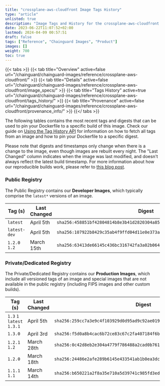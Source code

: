 ```yaml
---
title: "crossplane-aws-cloudfront Image Tags History"
type: "article"
unlisted: true
description: "Image Tags and History for the crossplane-aws-cloudfront Chainguard Image"
date: 2023-06-22T11:07:52+02:00
lastmod: 2024-04-09 00:57:51
draft: false
tags: ["Reference", "Chainguard Images", "Product"]
images: []
weight: 700
toc: true
---
```


{{< tabs >}}
{{< tab title="Overview" active=false url="/chainguard/chainguard-images/reference/crossplane-aws-cloudfront/" >}}
{{< tab title="Details" active=false url="/chainguard/chainguard-images/reference/crossplane-aws-cloudfront/image_specs/" >}}
{{< tab title="Tags History" active=true url="/chainguard/chainguard-images/reference/crossplane-aws-cloudfront/tags_history/" >}}
{{< tab title="Provenance" active=false url="/chainguard/chainguard-images/reference/crossplane-aws-cloudfront/provenance_info/" >}}
{{</ tabs >}}

The following tables contains the most recent tags and digests that can be used to pin your Dockerfile to a specific build of this image. Check our guide on [Using the Tag History API](/chainguard/chainguard-images/using-the-tag-history-api/) for information on how to fetch all tags from an image and how to pin your Dockerfile to a specific digest.

Please note that digests and timestamps only change when there is a change to the image, even though images are rebuilt every night. The "Last Changed" column indicates when the image was last modified, and doesn't always reflect the latest build timestamp. For more information about how our reproducible builds work, please refer to [this blog post](https://www.chainguard.dev/unchained/reproducing-chainguards-reproducible-image-builds).

### Public Registry
The Public Registry contains our **Developer Images**, which typically comprise the `latest*` versions of an image.

| Tag (s)        | Last Changed | Digest                                                                    |
|----------------|--------------|---------------------------------------------------------------------------|
|  `latest`      | April 5th    | `sha256:458851bf42804814b8e3b41d2820304a854983599ba52b44863485e661263c34` |
|  `latest-dev`  | April 5th    | `sha256:107922b8429c35ab4f9ffd04d11e0e373aeee8d8cdd9443ac5c3c20b468f9e6c` |
|  `1.2.0` `1.2` | March 15th   | `sha256:63413de66145c436bc316742fa3a02b064741c3b282c86e0a45d3902fa41ad99` |


### Private/Dedicated Registry
The Private/Dedicated Registry contains our **Production Images**, which include all versioned tags of an image and special images that are not available in the public registry (including FIPS images and other custom builds).

| Tag (s)                     | Last Changed | Digest                                                                    |
|-----------------------------|--------------|---------------------------------------------------------------------------|
|  `1.3` `1` `latest` `1.3.1` | April 5th    | `sha256:259cc7a3e9c4f103929d0d95ad9c92ae0198a7985fa7fc62bdd3a366053e7fcb` |
|  `1.3.0`                    | April 3rd    | `sha256:f5d0a8b4cac6b72ce83c67c2fa407184f6b68db04b8268b249ba2e5aa5486893` |
|  `1.2.1` `1.2`              | March 28th   | `sha256:0c42d8eb2e304a4779f786488a2cad0b7618ea6d6795fb7c5497284d44bbcebf` |
|  `1.2.0`                    | March 18th   | `sha256:24486e2afe289b6145e433541ab1b0ea3dcaf0364d261e5a269d8d46d16fd682` |
|  `1.1.1` `1.1`              | March 14th   | `sha256:b650221a2f8a35e710a5d39741c985fd3edf816683947cd16bf8d35bf8a6c86f` |

